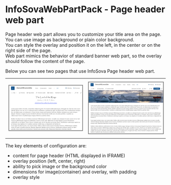 # InfoSovaWebPartPack - Page header web part

Page header web part allows you to customize your title area on the page.<br/>
You can use image as background or plain color background.<br/>
You can style the overlay and position it on the left, in the center or on the right side of the page.<br/>
Web part mimics the behavior of standard banner web part, so the overlay should follow the content of the page.

Below you can see two pages that use InfoSova Page header web part.

<table>
<tr><td style="padding:10px;border:none;">
<img src= "ScreenPageHeader1.png" alt="Example of the Page Header web part 1" style="border: 2px solid grey;">
</td>
<td style="padding:10px;border:none;">
<img src= "ScreenPageHeader2.png" alt="Example of the Page Header web part 2" style="border: 2px solid grey;">
</td>
</tr>
</table>

The key elements of configuration are:
- content for page header (HTML displayed in IFRAME)
- overlay position (left, center, right)
- ability to pick image or the background color
- dimensions for image(container) and overlay, with padding
- overlay style
